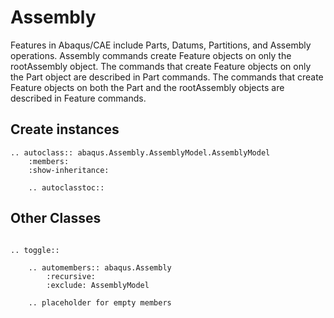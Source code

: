# Assembly

Features in Abaqus/CAE include Parts, Datums, Partitions, and Assembly operations. Assembly commands create Feature objects on only the rootAssembly object. The commands that create Feature objects on only the Part object are described in Part commands. The commands that create Feature objects on both the Part and the rootAssembly objects are described in Feature commands.

## Create instances

```{eval-rst}
.. autoclass:: abaqus.Assembly.AssemblyModel.AssemblyModel
    :members:
    :show-inheritance:

    .. autoclasstoc::

```

## Other Classes

```{eval-rst}

.. toggle::

    .. automembers:: abaqus.Assembly
        :recursive:
        :exclude: AssemblyModel

    .. placeholder for empty members
```
